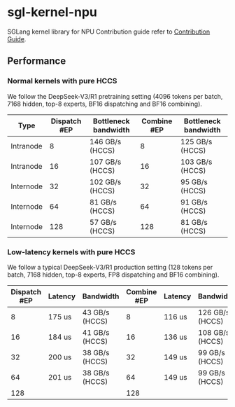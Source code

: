 # sgl-kernel-npu
SGLang kernel library for NPU
Contribution guide refer to [Contribution Guide](docs/developer_guide/contribution_guide.md).

## Performance
### Normal kernels with pure HCCS

We follow the DeepSeek-V3/R1 pretraining setting (4096 tokens per batch, 7168 hidden, top-8 experts, BF16 dispatching and BF16 combining).

| Type      | Dispatch #EP | Bottleneck bandwidth | Combine #EP | Bottleneck bandwidth |
| --------- | ------------ | -------------------- | ----------- | -------------------- |
| Intranode | 8            | 146 GB/s (HCCS)      | 8           | 125 GB/s (HCCS)      |
| Intranode | 16           | 107 GB/s (HCCS)      | 16          | 103 GB/s (HCCS)      |
| Internode | 32           | 102 GB/s (HCCS)      | 32          | 95 GB/s (HCCS)       |
| Internode | 64           | 81 GB/s (HCCS)       | 64          | 91 GB/s (HCCS)       |
| Internode | 128          | 57 GB/s (HCCS)       | 128         | 81 GB/s (HCCS)       |

### Low-latency kernels with pure HCCS

We follow a typical DeepSeek-V3/R1 production setting (128 tokens per batch, 7168 hidden, top-8 experts, FP8 dispatching and BF16 combining).

| Dispatch #EP | Latency | Bandwidth      | Combine #EP | Latency | Bandwidth       |
| ------------ | ------- | -------------- | ----------- | ------- | --------------- |
| 8            | 175 us  | 43 GB/s (HCCS) | 8           | 116 us  | 126 GB/s (HCCS) |
| 16           | 184 us  | 41 GB/s (HCCS) | 16          | 136 us  | 108 GB/s (HCCS) |
| 32           | 200 us  | 38 GB/s (HCCS) | 32          | 149 us  | 99 GB/s (HCCS)  |
| 64           | 201 us  | 38 GB/s (HCCS) | 64          | 149 us  | 99 GB/s (HCCS)  |
| 128          |         |                | 128         |         |  
